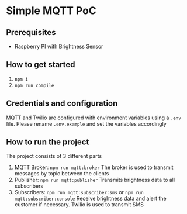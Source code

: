 # Simple MQTT PoC

## Prerequisites
* Raspberry PI with Brightness Sensor

## How to get started
1. `npm i`
2. `npm run compile`

## Credentials and configuration
MQTT and Twilio are configured with environment variables using a `.env` file. Please rename `.env.example` and set the variables accordingly

## How to run the project
The project consists of 3 different parts
1. MQTT Broker: `npm run mqtt:broker`
   The broker is used to transmit messages by topic between the clients
2. Publisher: `npm run mqtt:publisher`
   Transmits brightness data to all subscribers
3. Subscribers: `npm run mqtt:subscriber:sms` or `npm run mqtt:subscriber:console`
   Receive brightness data and alert the customer if necessary. Twilio is used to transmit SMS
